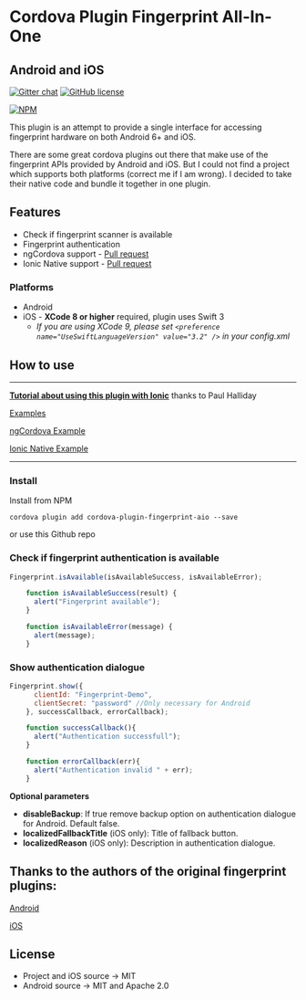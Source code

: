 # Cordova Plugin Fingerprint All-In-One
## **Android** and **iOS**

[![Gitter chat](https://badges.gitter.im/gitterHQ/gitter.png)](https://gitter.im/cordova-plugin-fingerprint-aio)
[![GitHub license](https://img.shields.io/badge/license-MIT-blue.svg)](https://raw.githubusercontent.com/NiklasMerz/cordova-plugin-fingerprint-aio/master/LICENSE)



[![NPM](https://nodei.co/npm/cordova-plugin-fingerprint-aio.png?downloads=true&downloadRank=true&stars=true)](https://nodei.co/npm/cordova-plugin-fingerprint-aio/)


This plugin is an attempt to provide a single interface for accessing fingerprint hardware on both Android 6+ and iOS.

There are some great cordova plugins out there that make use of the fingerprint APIs provided by Android and iOS. But I could not find a project which supports both platforms (correct me if I am wrong). I decided to take their native code and bundle it together in one plugin.

## Features

* Check if fingerprint scanner is available
* Fingerprint authentication
* ngCordova support - [Pull request](https://github.com/driftyco/ng-cordova/pull/1347)
* Ionic Native support - [Pull request](https://github.com/driftyco/ionic-native/pull/845)

### Platforms

* Android
* iOS - **XCode 8 or higher** required, plugin uses Swift 3
  * _If you are using XCode 9, please set `<preference name="UseSwiftLanguageVersion" value="3.2" />` in your config.xml_


## How to use

---

**[Tutorial about using this plugin with Ionic](https://www.youtube.com/watch?v=tQDChMJ6er8)** thanks to Paul Halliday

[Examples](https://github.com/NiklasMerz/fingerprint-aio-demo)

[ngCordova Example](https://github.com/NiklasMerz/fingerprint-aio-demo/tree/ng-cordova)

[Ionic Native Example](https://github.com/NiklasMerz/fingerprint-aio-demo/tree/ionic-native)

---

### Install

Install from NPM

```
cordova plugin add cordova-plugin-fingerprint-aio --save
```

or use this Github repo

### Check if fingerprint authentication is available
```javascript
Fingerprint.isAvailable(isAvailableSuccess, isAvailableError);

    function isAvailableSuccess(result) {
      alert("Fingerprint available");
    }

    function isAvailableError(message) {
      alert(message);
    }
```

### Show authentication dialogue
```javascript
Fingerprint.show({
      clientId: "Fingerprint-Demo",
      clientSecret: "password" //Only necessary for Android
    }, successCallback, errorCallback);

    function successCallback(){
      alert("Authentication successfull");
    }

    function errorCallback(err){
      alert("Authentication invalid " + err);
    }
```
**Optional parameters**

* __disableBackup__: If true remove backup option on authentication dialogue for Android. Default false.
* __localizedFallbackTitle__ (iOS only): Title of fallback button.
* __localizedReason__ (iOS only): Description in authentication dialogue.

## Thanks to the authors of the original fingerprint plugins:

[Android](https://github.com/mjwheatley/cordova-plugin-android-fingerprint-auth)

[iOS](https://github.com/EddyVerbruggen/cordova-plugin-touch-id)

## License

* Project and iOS source -> MIT
* Android source -> MIT and Apache 2.0
